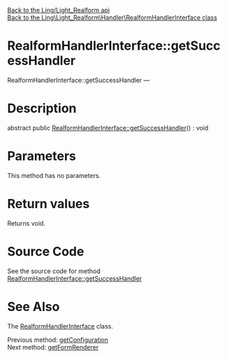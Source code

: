 [Back to the Ling/Light_Realform api](https://github.com/lingtalfi/Light_Realform/blob/master/doc/api/Ling/Light_Realform.md)<br>
[Back to the Ling\Light_Realform\Handler\RealformHandlerInterface class](https://github.com/lingtalfi/Light_Realform/blob/master/doc/api/Ling/Light_Realform/Handler/RealformHandlerInterface.md)


RealformHandlerInterface::getSuccessHandler
================



RealformHandlerInterface::getSuccessHandler — 




Description
================


abstract public [RealformHandlerInterface::getSuccessHandler](https://github.com/lingtalfi/Light_Realform/blob/master/doc/api/Ling/Light_Realform/Handler/RealformHandlerInterface/getSuccessHandler.md)() : void









Parameters
================

This method has no parameters.


Return values
================

Returns void.








Source Code
===========
See the source code for method [RealformHandlerInterface::getSuccessHandler](https://github.com/lingtalfi/Light_Realform/blob/master/Handler/RealformHandlerInterface.php#L45-L45)


See Also
================

The [RealformHandlerInterface](https://github.com/lingtalfi/Light_Realform/blob/master/doc/api/Ling/Light_Realform/Handler/RealformHandlerInterface.md) class.

Previous method: [getConfiguration](https://github.com/lingtalfi/Light_Realform/blob/master/doc/api/Ling/Light_Realform/Handler/RealformHandlerInterface/getConfiguration.md)<br>Next method: [getFormRenderer](https://github.com/lingtalfi/Light_Realform/blob/master/doc/api/Ling/Light_Realform/Handler/RealformHandlerInterface/getFormRenderer.md)<br>


